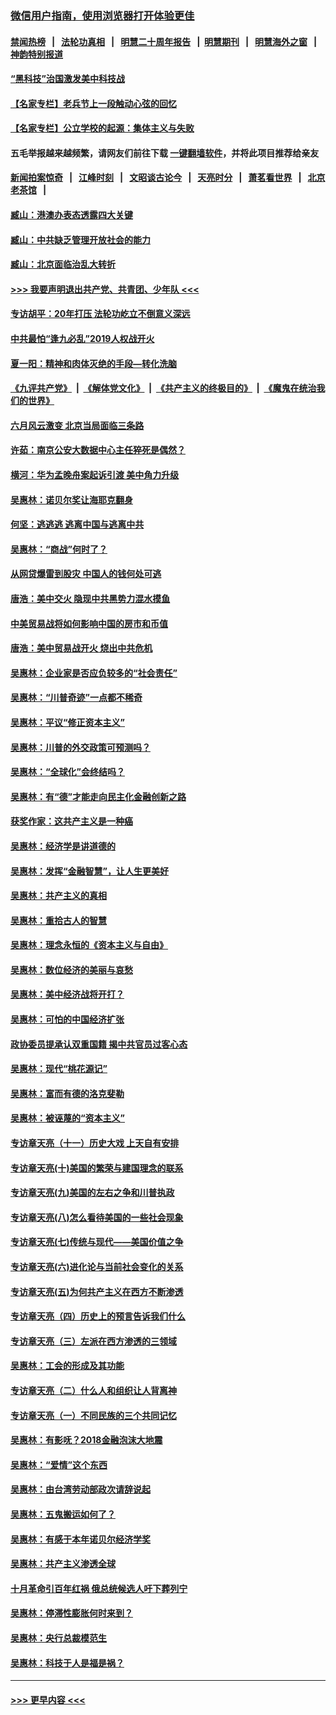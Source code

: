 ### [微信用户指南，使用浏览器打开体验更佳](https://github.com/gfw-breaker/banned-news1/blob/master/indexes/wechat-guide.md?t=0)
#### [禁闻热榜](热点新闻.md?t=0)  &nbsp;&nbsp;|&nbsp;&nbsp; [法轮功真相](https://github.com/gfw-breaker/truth/blob/master/README.md?t=0) &nbsp;&nbsp;|&nbsp;&nbsp; [明慧二十周年报告](https://github.com/gfw-breaker/mh-reports/blob/master/README.md?t=0) &nbsp;&nbsp;|&nbsp;&nbsp;[明慧期刊](https://github.com/gfw-breaker/mh-qikan) &nbsp;&nbsp;|&nbsp;&nbsp; [明慧海外之窗](https://github.com/gfw-breaker/mh-news/blob/master/README.md?t=0) &nbsp;&nbsp;|&nbsp;&nbsp; [神韵特别报道](https://github.com/gfw-breaker/mh-news/blob/master/shenyun.md?t=0)
#### [“黑科技”治国激发美中科技战](../pages/nsc423/n11638056.md?t=02071911) 
#### [【名家专栏】老兵节上一段触动心弦的回忆](../pages/nsc423/n11646016.md?t=02071911) 
#### [【名家专栏】公立学校的起源：集体主义与失败](../pages/nsc423/n11601833.md?t=02071911) 
#### 五毛举报越来越频繁，请网友们前往下载 [一键翻墙软件](https://github.com/gfw-breaker/ssr-accounts)，并将此项目推荐给亲友
#### [新闻拍案惊奇](https://github.com/gfw-breaker/banned-news1/blob/master/pages/link4.md) &nbsp;&nbsp;|&nbsp;&nbsp; [江峰时刻](https://github.com/gfw-breaker/banned-news1/blob/master/pages/link4.md) &nbsp;&nbsp;|&nbsp;&nbsp; [文昭谈古论今](https://github.com/gfw-breaker/banned-news1/blob/master/pages/link4.md) &nbsp;&nbsp;|&nbsp;&nbsp; [天亮时分](https://github.com/gfw-breaker/banned-news1/blob/master/pages/link4.md) &nbsp;&nbsp;|&nbsp;&nbsp; [萧茗看世界](https://github.com/gfw-breaker/banned-news1/blob/master/pages/link4.md) &nbsp;&nbsp;|&nbsp;&nbsp; [北京老茶馆](https://github.com/gfw-breaker/banned-news1/blob/master/pages/link4.md) &nbsp;&nbsp;|&nbsp;&nbsp; 
#### [臧山：港澳办表态透露四大关键](../pages/nsc423/n11421628.md?t=02071911) 
#### [臧山：中共缺乏管理开放社会的能力](../pages/nsc423/n11407457.md?t=02071911) 
#### [臧山：北京面临治乱大转折](../pages/nsc423/n11406895.md?t=02071911) 
#### [>>> 我要声明退出共产党、共青团、少年队 <<<](https://github.com/begood0513/goodnews/blob/master/quit/letter.md) 
#### [专访胡平：20年打压 法轮功屹立不倒意义深远](../pages/nsc423/n11398800.md?t=02071911) 
#### [中共最怕“逢九必乱”2019人权战开火](../pages/nsc423/n11385248.md?t=02071911) 
#### [夏一阳：精神和肉体灭绝的手段—转化洗脑](../pages/nsc423/n11368250.md?t=02071911) 
#### [《九评共产党》](https://github.com/begood0513/9ping.md/blob/master/README.md) &nbsp;|&nbsp; [《解体党文化》](../../../../jtdwh.md/blob/master/README.md)  &nbsp;|&nbsp; [《共产主义的终极目的》](../../../../gczydzjmd.md/blob/master/README.md) &nbsp;|&nbsp; [《魔鬼在统治我们的世界》](../../../../mgztzwmdsj.md/blob/master/README.md) 
#### [六月风云激变 北京当局面临三条路](../pages/nsc423/n11313668.md?t=02071911) 
#### [许茹：南京公安大数据中心主任猝死是偶然？](../pages/nsc423/n11064744.md?t=02071911) 
#### [横河：华为孟晚舟案起诉引渡 美中角力升级](../pages/nsc423/n11027230.md?t=02071911) 
#### [吴惠林：诺贝尔奖让海耶克翻身](../pages/nsc423/n10890049.md?t=02071911) 
#### [何坚：逃逃逃 逃离中国与逃离中共](../pages/nsc423/n10592891.md?t=02071911) 
#### [吴惠林：“商战”何时了？](../pages/nsc423/n10573558.md?t=02071911) 
#### [从网贷爆雷到股灾 中国人的钱何处可逃](../pages/nsc423/n10572800.md?t=02071911) 
#### [唐浩：美中交火 隐现中共黑势力混水摸鱼](../pages/nsc423/n10544040.md?t=02071911) 
#### [中美贸易战将如何影响中国的房市和币值](../pages/nsc423/n10543697.md?t=02071911) 
#### [唐浩：美中贸易战开火 烧出中共危机](../pages/nsc423/n10540126.md?t=02071911) 
#### [吴惠林：企业家是否应负较多的“社会责任”](../pages/nsc423/n10535022.md?t=02071911) 
#### [吴惠林：“川普奇迹”一点都不稀奇](../pages/nsc423/n10512808.md?t=02071911) 
#### [吴惠林：平议“修正资本主义”](../pages/nsc423/n10495724.md?t=02071911) 
#### [吴惠林：川普的外交政策可预测吗？](../pages/nsc423/n10462387.md?t=02071911) 
#### [吴惠林：“全球化”会终结吗？](../pages/nsc423/n10452838.md?t=02071911) 
#### [吴惠林：有“德”才能走向民主化金融创新之路](../pages/nsc423/n10432292.md?t=02071911) 
#### [获奖作家：这共产主义是一种癌](../pages/nsc423/n10431541.md?t=02071911) 
#### [吴惠林：经济学是讲道德的](../pages/nsc423/n10398014.md?t=02071911) 
#### [吴惠林：发挥“金融智慧”，让人生更美好](../pages/nsc423/n10375019.md?t=02071911) 
#### [吴惠林：共产主义的真相](../pages/nsc423/n10351394.md?t=02071911) 
#### [吴惠林：重拾古人的智慧](../pages/nsc423/n10337691.md?t=02071911) 
#### [吴惠林：理念永恒的《资本主义与自由》](../pages/nsc423/n10316274.md?t=02071911) 
#### [吴惠林：数位经济的美丽与哀愁](../pages/nsc423/n10292946.md?t=02071911) 
#### [吴惠林：美中经济战将开打？](../pages/nsc423/n10258825.md?t=02071911) 
#### [吴惠林：可怕的中国经济扩张](../pages/nsc423/n10219147.md?t=02071911) 
#### [政协委员提承认双重国籍 揭中共官员过客心态](../pages/nsc423/n10208809.md?t=02071911) 
#### [吴惠林：现代“桃花源记”](../pages/nsc423/n10185234.md?t=02071911) 
#### [吴惠林：富而有德的洛克斐勒](../pages/nsc423/n10142264.md?t=02071911) 
#### [吴惠林：被诬蔑的“资本主义”](../pages/nsc423/n10124816.md?t=02071911) 
#### [专访章天亮（十一）历史大戏 上天自有安排](../pages/nsc423/n10094905.md?t=02071911) 
#### [专访章天亮(十)美国的繁荣与建国理念的联系](../pages/nsc423/n10094899.md?t=02071911) 
#### [专访章天亮(九)美国的左右之争和川普执政](../pages/nsc423/n10094889.md?t=02071911) 
#### [专访章天亮(八)怎么看待美国的一些社会现象](../pages/nsc423/n10094857.md?t=02071911) 
#### [专访章天亮(七)传统与现代——美国价值之争](../pages/nsc423/n10093140.md?t=02071911) 
#### [专访章天亮(六)进化论与当前社会变化的关系](../pages/nsc423/n10092036.md?t=02071911) 
#### [专访章天亮(五)为何共产主义在西方不断渗透](../pages/nsc423/n10083620.md?t=02071911) 
#### [专访章天亮（四）历史上的预言告诉我们什么](../pages/nsc423/n10083606.md?t=02071911) 
#### [专访章天亮（三）左派在西方渗透的三领域](../pages/nsc423/n10081115.md?t=02071911) 
#### [吴惠林：工会的形成及其功能](../pages/nsc423/n10080633.md?t=02071911) 
#### [专访章天亮（二）什么人和组织让人背离神](../pages/nsc423/n10076637.md?t=02071911) 
#### [专访章天亮（一）不同民族的三个共同记忆](../pages/nsc423/n10074188.md?t=02071911) 
#### [吴惠林：有影呒？2018金融泡沫大地震](../pages/nsc423/n10040534.md?t=02071911) 
#### [吴惠林：“爱情”这个东西](../pages/nsc423/n10019423.md?t=02071911) 
#### [吴惠林：由台湾劳动部政次请辞说起](../pages/nsc423/n9979679.md?t=02071911) 
#### [吴惠林：五鬼搬运如何了？](../pages/nsc423/n9925338.md?t=02071911) 
#### [吴惠林：有感于本年诺贝尔经济学奖](../pages/nsc423/n9871883.md?t=02071911) 
#### [吴惠林：共产主义渗透全球](../pages/nsc423/n9812748.md?t=02071911) 
#### [十月革命引百年红祸 俄总统候选人吁下葬列宁](../pages/nsc423/n9810182.md?t=02071911) 
#### [吴惠林：停滞性膨胀何时来到？](../pages/nsc423/n9764136.md?t=02071911) 
#### [吴惠林：央行总裁模范生](../pages/nsc423/n9728134.md?t=02071911) 
#### [吴惠林：科技于人是福是祸？](../pages/nsc423/n9672982.md?t=02071911) 

----
#### [ >>> 更早内容 <<< ](../indexes/nsc423-earlier.md)
